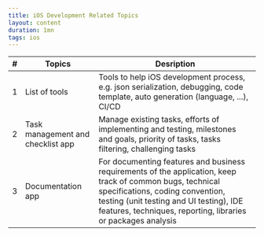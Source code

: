 ```yaml
---
title: iOS Development Related Topics
layout: content
duration: 1mn
tags: ios
---
```


|#|Topics|Desription|
|-|------|----------|
|1|List of tools|Tools to help iOS development process, e.g. json serialization, debugging, code template, auto generation (language, ...), CI/CD|
|2|Task management and checklist app|Manage existing tasks, efforts of implementing and testing, milestones and goals, priority of tasks, tasks filtering, challenging tasks|
|3|Documentation app|For documenting features and business requirements of the application, keep track of common bugs, technical specifications, coding convention, testing (unit testing and UI testing), IDE features, techniques, reporting, libraries or packages analysis|